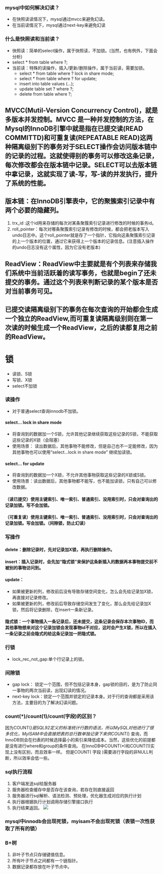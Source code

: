 
### mysql中如何解决幻读？
- 在快照读读情况下，mysql通过mvcc来避免幻读。
- 在当前读情况下，mysql通过next-key来避免幻读

### 什么是快照读和当前读？
- 快照读：简单的select操作，属于快照读，不加锁。(当然，也有例外，下面会分析)
 - select * from table where ?;
- 当前读：特殊的读操作，插入/更新/删除操作，属于当前读，需要加锁。
  - select * from table where ? lock in share mode;
  - select * from table where ? for update;
  - insert into table values (…);
  - update table set ? where ?;
  - delete from table where ?;

## MVCC(Mutil-Version Concurrency Control)，就是多版本并发控制。MVCC 是一种并发控制的方法，在Mysql的InnoDB引擎中就是指在已提交读(READ COMMITTD)和可重复读(REPEATABLE READ)这两种隔离级别下的事务对于SELECT操作会访问版本链中的记录的过程。这就使得别的事务可以修改这条记录，每次修改都会在版本链中记录。SELECT可以去版本链中拿记录，这就实现了读-写，写-读的并发执行，提升了系统的性能。

## 版本链：在InnoDB引擎表中，它的聚簇索引记录中有两个必要的隐藏列。
1. trx_id :这个id用来存储的每次对某条聚簇索引记录进行修改的时候的事务id。
2. roll_pointer：每次对哪条聚簇索引记录有修改的时候，都会把老版本写入undo日志中。这个roll_pointer就是存了一个指针，它指向这条聚簇索引记录的上一个版本的位置，通过它来获得上一个版本的记录信息。(注意插入操作的undo日志没有这个属性，因为它没有老版本)

## ReadView：ReadView中主要就是有个列表来存储我们系统中当前活跃着的读写事务，也就是begin了还未提交的事务。通过这个列表来判断记录的某个版本是否对当前事务可见。


## 已提交读隔离级别下的事务在每次查询的开始都会生成一个独立的ReadView,而可重复读隔离级别则在第一次读的时候生成一个ReadView，之后的读都复用之前的ReadView。


# 锁
- 读锁、S锁
- 写锁、X锁
- select不加锁
  
### 读操作
- 对于普通select查询innodb不加锁。
#### select... lock in share mode
- 将查询到的数据加一个S锁，允许其他记录继续获取这些记录的S锁，不能获取这些记录的X锁（会阻塞）
- 使用场景： 读出数据后，其他事物不能修改，但是自己也不一定能修改，因为其他事物也可以使用“select...lock in share mode” 继续加读锁。

#### select... for update
- 将查询到的数据加一个X锁，不允许其他事物获取这些记录的X锁或S锁。
- 使用场景：读出数据后，其他事物都不能写，也不能加读锁，只有自己可以修改数据。

#### （读已提交）使用主键索引、唯一索引、普通索引、没用索引时，只会对查询出的记录加锁。写不会加锁。
#### （可重复读）使用主键索引、唯一索引、普通索引、没用索引时，只会对查询出的记录加锁。写会加锁。（间隙锁，防止幻读）


### 写操作
#### delete：删除记录时，先对记录加X锁，再执行删除操作。
#### insert：插入记录时，会先加“隐式锁”来保护这条新插入的数据再本事物提交前不被别的事物访问到。
#### update：
- 如果被更新的列，修改前后没有导致存储空间变化，怎么会先给记录加X锁，再直接对记录修改。
- 如果被更新的列，修改前后导致存储空间发生了变化，那么会先给记录加X锁，然后将记录删除，在insert一条新记录。

#### 隐式锁：一个事物插入一条记录后，还未提交，这条记录会保存本次事物ID，而其他事物想来对这个记录加锁会发现事物id不对应，这时会产生X锁，所以在插入一条记录之前会隐式的给这条记录加一把隐式锁。

### 行锁
 - lock_rec_not_gap:单个行记录上的锁。

### 间隙锁
 - gap lock： 锁定一个范围，但不包括记录本身，gap锁的目的，是为了防止同一事物的两次当前读，出现幻读的情况。
 - next-key lock：锁定一个范围并锁定的记录本身。对于行的查询都是采用该方法，主要目的为了解决幻读问题。



### count(*)/count(1)/count(字段)的区别？
因为COUNT(*)是SQL92定义的标准统计行数的语法，所以MySQL对他进行了很多优化，MyISAM中会直接把表的总行数单独记录下来供COUNT(*) 查询，而InnoDB则会在扫表的时候选择最小的索引来降低成本。当然，这些优化的前提都是没有进行where和group的条件查询。
在InnoDB中COUNT(*)和COUNT(1)实现上没有区别，而且效率一样。
但是COUNT( 字段 )需要进行字段的非NULL判断，所以效率会低一些。


### sql执行流程
1. 客户端发送sql给服务器
2. 服务器检查缓存中是否存在该查询，若存在则直接返回
3. 服务器进行sql解析、语法检测、预处理，优化器生成对应的执行计划
4. 执行器根据执行计划调用存储引擎接口执行
5. 执行结果返回。
![](https://s3.ax1x.com/2021/03/10/6GacCR.png)

### mysql中innodb会出现死锁，myisam不会出现死锁（表锁一次性获取了所有的锁）

### B+树
1. 非叶子节点只存储键值信息。
2. 所有叶子节点之间都有一个链指针。
3. 数据记录都存放在叶子节点中。